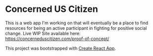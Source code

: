 # Concerned US Citizen

This is a web app I'm working on that will eventually be a place to find resources for being an active participant in fighting for positive social change. Live WIP Site available here: https://concerneduscitizen.com/proof-of-concept/

This project was bootstrapped with [Create React App](https://github.com/facebook/create-react-app).
